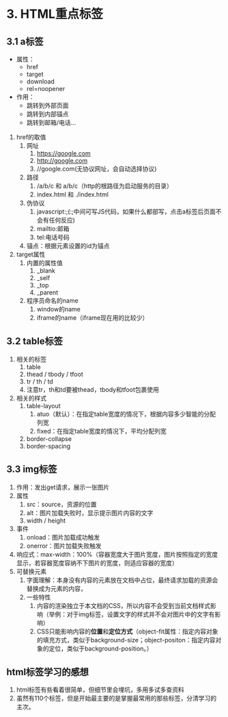 # 3. HTML重点标签
## 3.1 a标签
* 属性：
   * href
   * target
   * download
   * rel=noopener
* 作用：
   * 跳转到外部页面
   * 跳转到内部锚点
   * 跳转到邮箱/电话...
1. href的取值
   1. 网址
      1. https://google.com
      2. http://google.com
      3. //google.com(无协议网址，会自动选择协议)
   2. 路径
      1. /a/b/c 和 a/b/c（http的根路径为启动服务的目录）
      2. index.html 和 ./index.html
   3. 伪协议
      1. javascript:;(:;中间可写JS代码，如果什么都部写，点击a标签后页面不会有任何反应)
      2. mailtio:邮箱
      3. tel:电话号码
   4. 锚点：根据元素设置的id为锚点
2. target属性
   1. 内置的属性值
      1. _blank
      2. _self
      3. _top
      4. _parent
   2. 程序员命名的name
      1. window的name
      2. iframe的name（iframe现在用的比较少）
## 3.2 table标签
 1. 相关的标签
    1. table
    2. thead / tbody / tfoot
    3. tr / th / td
    4. 注意tr，th和td要被thead，tbody和tfoot包裹使用
 2. 相关的样式
    1. table-layout
       1. atuo（默认）：在指定table宽度的情况下，根据内容多少智能的分配列宽
       2. fixed：在指定table宽度的情况下，平均分配列宽
    2. border-collapse
    3. border-spacing
## 3.3 img标签
1. 作用：发出get请求，展示一张图片
2. 属性
   1. src：source，资源的位置
   2. alt：图片加载失败时，显示提示图片内容的文字
   3. width / height
3. 事件
   1. onload：图片加载成功触发
   2. onerror：图片加载失败触发
4. 响应式：max-width：100%（容器宽度大于图片宽度，图片按照指定的宽度显示，若容器宽度容纳不下图片的宽度，则适应容器的宽度）
5. 可替换元素
   1. 字面理解：本身没有内容的元素放在文档中占位，最终请求加载的资源会替换成为元素的内容，
   2. 一些特性
      1. 内容的渲染独立于本文档的CSS，所以内容不会受到当前文档样式影响（举例：对于img标签，设置文字的样式并不会对图片中的文字有影响）
      2. CSS只能影响内容的**位置**和**定位方式**（object-fit属性：指定内容对象的填充方式，类似于background-size；object-positon：指定内容对象的定位，类似于background-position。）
## html标签学习的感想
1. html标签有些看着很简单，但细节里会埋坑，多用多试多查资料
2. 虽然有110个标签，但是开始最主要的是掌握最常用的那些标签，分清学习的主次。
    

